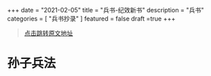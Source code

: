 +++
date = "2021-02-05"
title = "兵书-纪效新书"
description = "兵书"
categories = [
    "兵书抄录"
]
featured = false
draft =true 
+++
> [点击跳转原文地址](http://book.sbkk8.com/gudai/gudaibingshu/)
# 孙子兵法